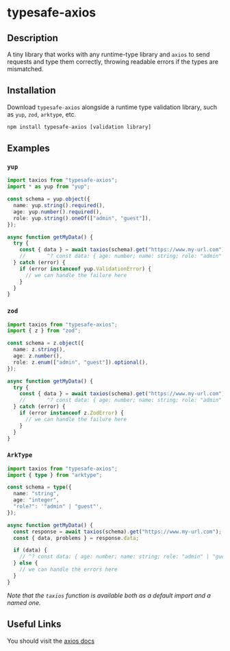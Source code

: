# typesafe-axios

## Description

A tiny library that works with any runtime-type library and `axios` to send requests and type them correctly, throwing readable errors if the types are mismatched.

## Installation

Download `typesafe-axios` alongside a runtime type validation library, such as `yup`, `zod`, `arktype`, etc.

```sh
npm install typesafe-axios [validation library]
```

## Examples

### `yup`

```typescript
import taxios from "typesafe-axios";
import * as yup from "yup";

const schema = yup.object({
  name: yup.string().required(),
  age: yup.number().required(),
  role: yup.string().oneOf(["admin", "guest"]),
});

async function getMyData() {
  try {
    const { data } = await taxios(schema).get("https://www.my-url.com");
    //       ^? const data: { age: number; name: string; role: "admin" | "guest" }
  } catch (error) {
    if (error instanceof yup.ValidationError) {
      // we can handle the failure here
    }
  }
}
```

### `zod`

```typescript
import taxios from "typesafe-axios";
import { z } from "zod";

const schema = z.object({
  name: z.string(),
  age: z.number(),
  role: z.enum(["admin", "guest"]).optional(),
});

async function getMyData() {
  try {
    const { data } = await taxios(schema).get("https://www.my-url.com");
    //       ^? const data: { age: number; name: string; role: "admin" | "guest" }
  } catch (error) {
    if (error instanceof z.ZodError) {
      // we can handle the failure here
    }
  }
}
```

### `ArkType`

```typescript
import taxios from "typesafe-axios";
import { type } from "arktype";

const schema = type({
  name: "string",
  age: "integer",
  "role?": '"admin" | "guest"',
});

async function getMyData() {
  const response = await taxios(schema).get("https://www.my-url.com");
  const { data, problems } = response.data;

  if (data) {
    // ^? const data: { age: number; name: string; role: "admin" | "guest" }
  } else {
    // we can handle the errors here
  }
}
```

_Note that the `taxios` function is available both as a default import and a named one._

## Useful Links

You should visit the [axios docs](https://axios-http.com/docs/intro)
